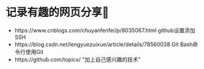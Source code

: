 # 记录有趣的网页分享🐻

<ul>
  <li>https://www.cnblogs.com/chuyanfenfei/p/8035067.html   github设置添加SSH</li>
  <li>https://blog.csdn.net/lengyuezuixue/article/details/78560038   Git Bash命令行使用Git</li>
  <li>https://github.com/topics/ "加上自己感兴趣的技术"</li>
</ul>
